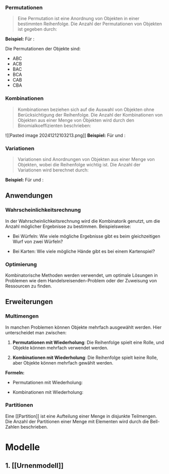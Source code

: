 ### Permutationen

>Eine Permutation ist eine Anordnung von Objekten in einer bestimmten Reihenfolge. Die Anzahl der Permutationen von Objekten ist gegeben durch:

**Beispiel:** Für :

Die Permutationen der Objekte sind:

- ABC
- ACB
- BAC
- BCA
- CAB
- CBA

### Kombinationen

>Kombinationen beziehen sich auf die Auswahl von Objekten ohne Berücksichtigung der Reihenfolge. Die Anzahl der Kombinationen von Objekten aus einer Menge von Objekten wird durch den Binomialkoeffizienten beschrieben:

![[Pasted image 20241212103213.png]]
**Beispiel:** Für und :

### Variationen

>Variationen sind Anordnungen von Objekten aus einer Menge von Objekten, wobei die Reihenfolge wichtig ist. Die Anzahl der Variationen wird berechnet durch:

**Beispiel:** Für und :

## Anwendungen

### Wahrscheinlichkeitsrechnung

In der Wahrscheinlichkeitsrechnung wird die Kombinatorik genutzt, um die Anzahl möglicher Ergebnisse zu bestimmen. Beispielsweise:

- Bei Würfeln: Wie viele mögliche Ergebnisse gibt es beim gleichzeitigen Wurf von zwei Würfeln?
    
- Bei Karten: Wie viele mögliche Hände gibt es bei einem Kartenspiel?
    

### Optimierung

Kombinatorische Methoden werden verwendet, um optimale Lösungen in Problemen wie dem Handelsreisenden-Problem oder der Zuweisung von Ressourcen zu finden.


## Erweiterungen

### Multimengen

In manchen Problemen können Objekte mehrfach ausgewählt werden. Hier unterscheidet man zwischen:

1. **Permutationen mit Wiederholung**: Die Reihenfolge spielt eine Rolle, und Objekte können mehrfach verwendet werden.
    
2. **Kombinationen mit Wiederholung**: Die Reihenfolge spielt keine Rolle, aber Objekte können mehrfach gewählt werden.
    

**Formeln:**

- Permutationen mit Wiederholung:
    
- Kombinationen mit Wiederholung:
    

### Partitionen

Eine [[Partition]] ist eine Aufteilung einer Menge in disjunkte Teilmengen. Die Anzahl der Partitionen einer Menge mit Elementen wird durch die Bell-Zahlen beschrieben.


# Modelle
## 1. [[Urnenmodell]]

